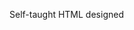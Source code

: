 Self-taught HTML designed
              
 
 
 
      
 
 
                                                                                            